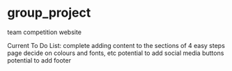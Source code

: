 # group_project
team competition website

Current To Do List:
  complete adding content to the sections of 4 easy steps page
  decide on colours and fonts, etc
  potential to add social media buttons
  potential to add footer
  
  
